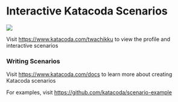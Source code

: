 # Interactive Katacoda Scenarios

[![](http://shields.katacoda.com/katacoda/twachikku/count.svg)](https://www.katacoda.com/twachikku "Get your profile on Katacoda.com")

Visit https://www.katacoda.com/twachikku to view the profile and interactive scenarios

### Writing Scenarios
Visit https://www.katacoda.com/docs to learn more about creating Katacoda scenarios

For examples, visit https://github.com/katacoda/scenario-example
